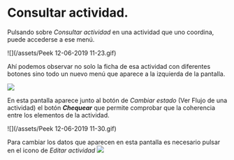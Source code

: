 # Consultar actividad.


Pulsando sobre _Consultar actividad_ en una actividad que uno coordina, puede accederse a ese menú.

![](/assets/Peek 12-06-2019 11-23.gif)

Ahí podemos observar no solo la ficha de esa actividad con diferentes botones sino todo un nuevo menú que aparece a la izquierda de la pantalla.

![](/assets/Selección_724.png)

En esta pantalla aparece junto al botón de _Cambiar estado_ (Ver Flujo de una actividad) el botón **_Chequear_** que permite comprobar que la coherencia entre los elementos de la actividad.

![](/assets/Peek 12-06-2019 11-30.gif)

Para cambiar los datos que aparecen en esta pantalla es necesario pulsar en el icono de _Editar actividad_ ![](/assets/Selección_725.png)